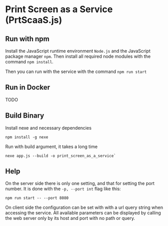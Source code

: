 # Print Screen as a Service (PrtScaaS.js)

## Run with npm
Install the JavaScript runtime environment `Node.js` and the JavaScript package manager `npm`.
Then install all required node modules with the command `npm install`. 

Then you can run with the service with the command `npm run start`

## Run in Docker
TODO

## Build Binary
Install nexe and necessary dependencies
```
npm install -g nexe
```
Run with build argument, it takes a long time
```
nexe app.js --build -o print_screen_as_a_service`
```

## Help
On the server side there is only one setting, and that for setting the port 
number. It is done with the `-p, --port int` flag like this:
```
npm run start -- --port 8080
```
On client side the configuration can be set with with a url query string when 
accessing the service. All available parameters can be displayed by calling the 
web server only by its host and port with no path or query.
